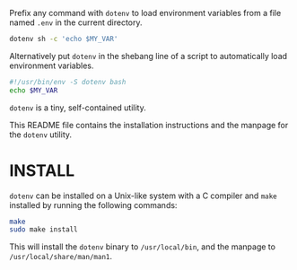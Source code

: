 Prefix any command with `dotenv` to load environment variables from a
file named `.env` in the current directory.

```bash
dotenv sh -c 'echo $MY_VAR'
```

Alternatively put `dotenv` in the shebang line of a script to
automatically load environment variables.

```bash
#!/usr/bin/env -S dotenv bash
echo $MY_VAR
```

`dotenv` is a tiny, self-contained utility.

This README file contains the installation instructions and the manpage
for the `dotenv` utility.

# INSTALL

`dotenv` can be installed on a Unix-like system with a C compiler and
`make` installed by running the following commands:

```bash
make
sudo make install
```

This will install the `dotenv` binary to `/usr/local/bin`, and the
manpage to `/usr/local/share/man/man1`.
